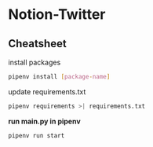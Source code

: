 # Notion-Twitter

## Cheatsheet

install packages

```bash
pipenv install [package-name]
```

update requirements.txt

```bash
pipenv requirements >| requirements.txt
```

**run main.py in pipenv**

```bash
pipenv run start
```
